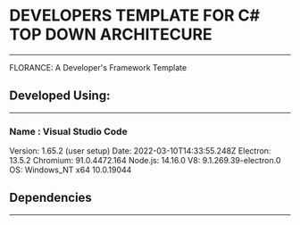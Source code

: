 # DEVELOPERS TEMPLATE FOR C# TOP DOWN ARCHITECURE
---
FLORANCE: A Developer's Framework Template

## Developed Using:
---
### Name : Visual Studio Code
Version: 1.65.2 (user setup)
Date: 2022-03-10T14:33:55.248Z
Electron: 13.5.2
Chromium: 91.0.4472.164
Node.js: 14.16.0
V8: 9.1.269.39-electron.0
OS: Windows_NT x64 10.0.19044

## Dependencies
---

